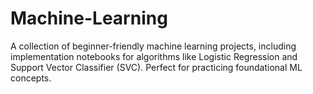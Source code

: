 # Machine-Learning
A collection of beginner-friendly machine learning projects, including implementation notebooks for algorithms like Logistic Regression and Support Vector Classifier (SVC). Perfect for practicing foundational ML concepts.
